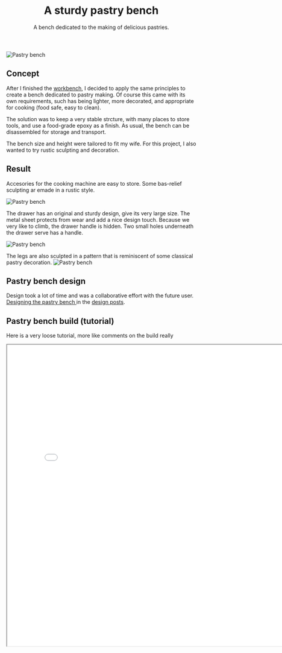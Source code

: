 ﻿---
layout: post
title: A sturdy pastry bench
subtitle: A bench dedicated to the making of delicious pastries.
tags: [woodworking, project, design]
category: woodworking
bigimg: /img/woodworking/pastry_bench/pastry_bench_1.JPG
---
![Pastry bench](/img/woodworking/pastry_bench/pastry_bench_1.JPG)

## Concept
After I finished the [workbench](./2018-05-15-minimal_tool_and_workbench), I decided to apply the same principles to create a bench dedicated to pastry making.
Of course this came with its own requirements, such has being lighter, more decorated, and appropriate for cooking 
(food safe, easy to clean).

The solution was to keep a very stable strcture, with many places to store tools, and use a food-grade epoxy as a finish.
As usual, the bench can be disassembled for storage and transport. 

The bench size and height were tailored to fit my wife.
For this project, I also wanted to try rustic sculpting and decoration.


## Result 
Accesories for the cooking machine are easy to store.
Some bas-relief sculpting ar emade in a rustic style.

![Pastry bench](/img/woodworking/pastry_bench/pastry_bench_2.JPG)

The drawer has an original and sturdy design, give its very large size.
The metal sheet protects from wear and add a nice design touch.
Because we very like to climb, the drawer handle is hidden. 
Two small holes underneath the drawer serve has a handle.

![Pastry bench](/img/woodworking/pastry_bench/pastry_bench_3.JPG)

The legs are also sculpted in a pattern that is reminiscent of some classical pastry decoration.
![Pastry bench](/img/woodworking/pastry_bench/pastry_bench_4.JPG)

  
## Pastry bench design ##
Design took a lot of time and was a collaborative effort with the future user.
[Designing the pastry bench ](../2018-08-15-pastry_bench_design) in the [design posts](../design_projects).

## Pastry bench build (tutorial) ##
Here is a very loose tutorial, more like comments on the build really


<iframe src="../img/woodworking/pastry_bench/gallery/generated_gallery/index.html#/0" width="800" height="800"> 
	Build image gallery.
</iframe>



